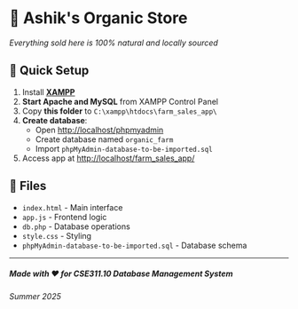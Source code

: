 # 🌱 Ashik's Organic Store
*Everything sold here is 100% natural and locally sourced*

## 🚀 Quick Setup

1. Install **[XAMPP](https://www.apachefriends.org)**
2. **Start Apache and MySQL** from XAMPP Control Panel
3. Copy **this folder** to `C:\xampp\htdocs\farm_sales_app\`
4. **Create database**:
   - Open [http://localhost/phpmyadmin](http://localhost/phpmyadmin)
   - Create database named `organic_farm`
   - Import `phpMyAdmin-database-to-be-imported.sql`
5. Access app at [http://localhost/farm_sales_app/](http://localhost/farm_sales_app/)

## 📁 Files

- `index.html` - Main interface
- `app.js` - Frontend logic
- `db.php` - Database operations
- `style.css` - Styling
- `phpMyAdmin-database-to-be-imported.sql` - Database schema

---

##### Made with ❤️ for CSE311.10 Database Management System
###### Summer 2025

